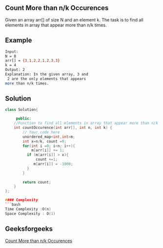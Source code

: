 ## Count More than n/k Occurences
Given an array arr[] of size N and an element k. The task is to find all elements in array that appear more than n/k times.

## Example 
```bash
Input:
N = 8
arr[] = {3,1,2,2,1,2,3,3}
k = 4
Output: 2
Explanation: In the given array, 3 and
 2 are the only elements that appears 
more than n/k times.
```

## Solution 

```c++
class Solution{

	 public:
    //Function to find all elements in array that appear more than n/k times.
    int countOccurence(int arr[], int n, int k) {
        // Your code here
        unordered_map<int,int>m;
        int x=n/k, count =0;
        for(int i =0; i<n; i++){
            m[arr[i]] += 1;
          if (m[arr[i]] > x){
              count +=1;
             m[arr[i]] = -1000;
          }
        }
            
        return count;
    }
};

#### Complexity
```bash
Time Complexity :O(n)
Space Complexity : O(1)
```
## Geeksforgeeks
[Count More than n/k Occurences](https://practice.geeksforgeeks.org/problems/count-element-occurences/1?page=3&difficulty[]=0&category[]=Arrays&sortBy=submissions)
